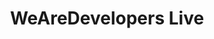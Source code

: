 ---
title: WeAreDevelopers Live
city: Online
venue: Online
start: 2020-11-30
end: 2020-12-04
website: https://wearedevelopers.com/live
cfp: false
scholarships: false
childcare: false
description: Watch dev talks and live coding sessions with leading experts from all around the world on WeAreDevelopers Live – real professionals, real projects, in real-time and on-demand!
---